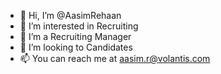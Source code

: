 - 👋 Hi, I’m @AasimRehaan
- 👀 I’m interested in Recruiting
- 🌱 I’m a Recruiting Manager 
- 💞️ I’m looking to Candidates 
- 📫 You can reach me at aasim.r@volantis.com 

<!---
AasimRehaan1/AasimRehaan1 is a ✨ special ✨ repository because its `README.md` (this file) appears on your GitHub profile.
You can click the Preview link to take a look at your changes.
--->
